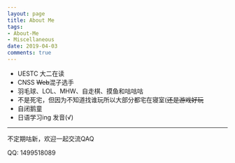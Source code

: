 ```yaml
---
layout: page
title: About Me
tags: 
- About-Me
- Miscellaneous
date: 2019-04-03
comments: true
---
```



* UESTC 大二在读
* CNSS ~~Web~~混子选手
* 羽毛球、LOL、MHW、自走棋、摸鱼和咕咕咕
* 不是死宅，但因为不知道找谁玩所以大部分都宅在寝室(~~还是游戏好玩~~
* 自闭鹅童
* 日语学习ing 发音(√)

---

不定期咕新，欢迎一起交流QAQ

QQ: 1499518089